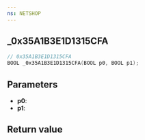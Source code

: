 ```yaml
---
ns: NETSHOP
---
```

## _0x35A1B3E1D1315CFA

```c
// 0x35A1B3E1D1315CFA
BOOL _0x35A1B3E1D1315CFA(BOOL p0, BOOL p1);
```


## Parameters
* **p0**: 
* **p1**: 

## Return value

